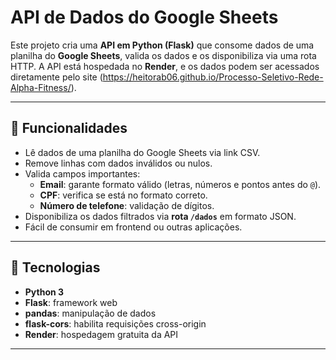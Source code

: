 # API de Dados do Google Sheets

Este projeto cria uma **API em Python (Flask)** que consome dados de uma planilha do **Google Sheets**, valida os dados e os disponibiliza via uma rota HTTP. A API está hospedada no **Render**, e os dados podem ser acessados diretamente pelo site (https://heitorab06.github.io/Processo-Seletivo-Rede-Alpha-Fitness/).

---

## 📝 Funcionalidades

- Lê dados de uma planilha do Google Sheets via link CSV.
- Remove linhas com dados inválidos ou nulos.
- Valida campos importantes:
  - **Email**: garante formato válido (letras, números e pontos antes do `@`).
  - **CPF**: verifica se está no formato correto.
  - **Número de telefone**: validação de dígitos.
- Disponibiliza os dados filtrados via **rota `/dados`** em formato JSON.
- Fácil de consumir em frontend ou outras aplicações.

---

## 🚀 Tecnologias

- **Python 3**
- **Flask**: framework web
- **pandas**: manipulação de dados
- **flask-cors**: habilita requisições cross-origin
- **Render**: hospedagem gratuita da API

---
